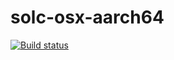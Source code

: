 # solc-osx-aarch64

[![Build status](https://badge.buildkite.com/cb761e515e4e7aea9f9c0827fec53b039114dbe160605dc08f.svg)](https://buildkite.com/manifold-finance/osx-solc)
